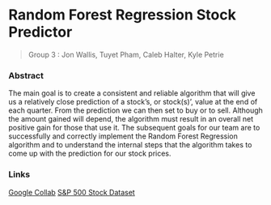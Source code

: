 Random Forest Regression Stock Predictor
====
> Group 3 : Jon Wallis, Tuyet Pham, Caleb Halter, Kyle Petrie

### Abstract
The main goal is to create a consistent and reliable algorithm that will give us a relatively close prediction of a stock’s, or stock(s)’, value at the end of each quarter. From the prediction we can then set to buy or to sell. Although the amount gained will depend, the algorithm must result in an overall net positive gain for those that use it. The subsequent goals for our team are to successfully and correctly implement the Random Forest Regression algorithm and to understand the internal steps that the algorithm takes to come up with the prediction for our stock prices. 


### Links
[Google Collab](https://colab.research.google.com/drive/1Nzm7vwstY0j_CwJtCLeMV7NM8LPbKOg2?usp=sharing)
[S&P 500 Stock Dataset](https://www.kaggle.com/camnugent/sandp500)
